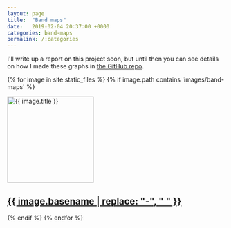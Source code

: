 ```yaml
---
layout: page
title:  "Band maps"
date:   2019-02-04 20:37:00 +0000
categories: band-maps
permalink: /:categories
---
```


I'll write up a report on this project soon, but until then you can see details on how I made these graphs in [the GitHub repo](https://github.com/tobyjdore/band-maps).

{% for image in site.static_files %}
    {% if image.path contains 'images/band-maps' %}
<div class="newcontainer">
  <a href="{{ site.baseurl }}{{ image.path }}"><img src="{{ site.baseurl }}{{ image.path }}" width="200" height="200" alt="{{ image.title }}">
  <div class="centered"><h2>{{ image.basename | replace: "-", " " }}</h2></div></a>
</div>
    {% endif %}
{% endfor %}

<p style="clear: both;">
